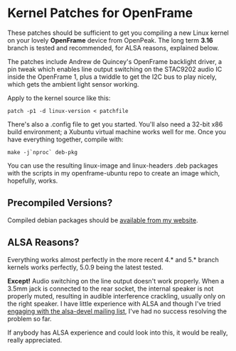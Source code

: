 # Kernel Patches for OpenFrame

These patches should be sufficient to get you compiling a new Linux kernel on your lovely **OpenFrame** device from OpenPeak. The long term **3.16** branch is tested and recommended, for ALSA reasons, explained below.

The patches include Andrew de Quincey's OpenFrame backlight driver, a pin tweak which enables line output switching on the STAC9202 audio IC inside the OpenFrame 1, plus a twiddle to get the I2C bus to play nicely, which gets the ambient light sensor working.

Apply to the kernel source like this:

	patch -p1 -d linux-version < patchfile

There's also a .config file to get you started. You'll also need a 32-bit x86 build environment; a Xubuntu virtual machine works well for me. Once you have everything together, compile with:

	make -j`nproc` deb-pkg

You can use the resulting linux-image and linux-headers .deb packages with the scripts in my openframe-ubuntu repo to create an image which, hopefully, works.


## Precompiled Versions?

Compiled debian packages should be [available from my website](https://birdslikewires.net/download/openframe/kernel/).


## ALSA Reasons?

Everything works almost perfectly in the more recent 4.* and 5.* branch kernels works perfectly, 5.0.9 being the latest tested.

**Except!** Audio switching on the line output doesn't work properly. When a 3.5mm jack is connected to the rear socket, the internal speaker is not properly muted, resulting in audible interference crackling, usually only on the right speaker. I have little experience with ALSA and though I've tried [engaging with the alsa-devel mailing list](https://www.spinics.net/lists/alsa-devel/msg82909.html), I've had no success resolving the problem so far.

If anybody has ALSA experience and could look into this, it would be really, really appreciated.
